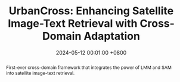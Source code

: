 ---
title:          "UrbanCross: Enhancing Satellite Image-Text Retrieval with Cross-Domain Adaptation"
date:           2024-05-12 00:01:00 +0800
selected:       true
pub:            "ACM International Conference on Multimedia (ACM MM)"
# pub_pre:        "Submitted to "
# pub_post:       'Under review.'
pub_last:       ' <span class="badge badge-pill badge-publication badge-warning">Poster</span>'
pub_date:       "2024"

abstract: >-
  First-ever cross-domain framework that integrates the power of LMM and SAM into satellite image-text retrieval.
cover:          /assets/images/covers/UrbanCross.png
authors:
  - Siru Zhong
  - Xixuan Hao
  - Yibo Yan
  - Ying Zhang
  - Yangqiu Song
  - Yuxuan Liang
links:
  Code: https://github.com/siruzhong/urbancross
  Paper: https://arxiv.org/pdf/2404.14241.pdf
---